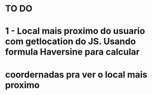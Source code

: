 # TO DO

# 1 - Local mais proximo do usuario com getlocation do JS. Usando formula Haversine para calcular
# coordernadas pra ver o local mais proximo
